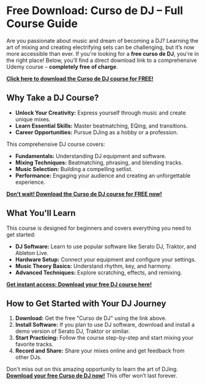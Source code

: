 # Free Download: Curso de DJ – Full Course Guide

Are you passionate about music and dream of becoming a DJ? Learning the art of mixing and creating electrifying sets can be challenging, but it’s now more accessible than ever. If you're looking for a **free curso de DJ**, you're in the right place! Below, you’ll find a direct download link to a comprehensive Udemy course – **completely free of charge**.

[**Click here to download the Curso de DJ course for FREE!**](https://udemywork.com/curso-de-dj)

## Why Take a DJ Course?

*   **Unlock Your Creativity:** Express yourself through music and create unique mixes.
*   **Learn Essential Skills:** Master beatmatching, EQing, and transitions.
*   **Career Opportunities:** Pursue DJing as a hobby or a profession.

This comprehensive DJ course covers:

*   **Fundamentals:** Understanding DJ equipment and software.
*   **Mixing Techniques:** Beatmatching, phrasing, and blending tracks.
*   **Music Selection:** Building a compelling setlist.
*   **Performance:** Engaging your audience and creating an unforgettable experience.

[**Don't wait! Download the Curso de DJ course for FREE now!**](https://udemywork.com/curso-de-dj)

## What You'll Learn

This course is designed for beginners and covers everything you need to get started:

*   **DJ Software:** Learn to use popular software like Serato DJ, Traktor, and Ableton Live.
*   **Hardware Setup:** Connect your equipment and configure your settings.
*   **Music Theory Basics:** Understand rhythm, key, and harmony.
*   **Advanced Techniques:** Explore scratching, effects, and remixing.

[**Get instant access: Download your free DJ course here!**](https://udemywork.com/curso-de-dj)

## How to Get Started with Your DJ Journey

1.  **Download:** Get the free "Curso de DJ" using the link above.
2.  **Install Software:** If you plan to use DJ software, download and install a demo version of Serato DJ, Traktor or similar.
3.  **Start Practicing:** Follow the course step-by-step and start mixing your favorite tracks.
4.  **Record and Share:** Share your mixes online and get feedback from other DJs.

Don't miss out on this amazing opportunity to learn the art of DJing. **[Download your free Curso de DJ now!](https://udemywork.com/curso-de-dj)** This offer won’t last forever.
